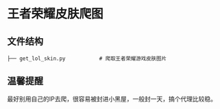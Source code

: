 # 王者荣耀皮肤爬图

## 文件结构

    ├── get_lol_skin.py           # 爬取王者荣耀游戏皮肤图片
    
## 温馨提醒
最好别用自己的IP去爬，很容易被封进小黑屋，一般封一天，搞个代理比较稳。